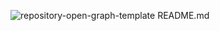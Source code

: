 ![repository-open-graph-template](https://user-images.githubusercontent.com/127343560/224201293-924d1633-461b-4670-9ff5-8a4aa2531dba.png)
README.md
